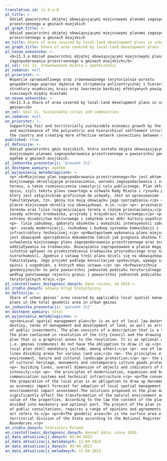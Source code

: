 ```yaml
---
translation_id: 11-3-a-0
pl_title: >-
  Udział powierzchni objętej obowiązującymi miejscowymi planami zagospodarowania
  przestrzennego w gminach miejskich
pl_graph_title: >-
  Udział powierzchni objętej obowiązującymi miejscowymi planami zagospodarowania
  przestrzennego w gminach miejskich
en_title: Share of area covered by local-land development plans in urban gminas
en_graph_title: Share of area covered by local-land development plans in urban gminas
pl_nazwa_wskaznika: >-
  <b>11.3.a Udział powierzchni objętej obowiązującymi miejscowymi planami
  zagospodarowania przestrzennego w gminach miejskich</b>
pl_cel: Cel 11. Zrównoważone miasta i społeczności
pl_zadanie: null
pl_priorytet: >-
  Wsparcie sprawiedliwego oraz zrównoważonego terytorialnie wzrostu
  gospodarczego poprzez dążenie do utrzymania policentrycznej i hierarchicznej
  struktury osadniczej kraju oraz tworzenie bardziej efektywnych powiązań
  sieciowych między miastami
en_nazwa_wskaznika: >-
  <b>11.3.a Share of area covered by local-land development plans in urban
  gminas</b>
en_cel: Goal 11. Sustainable cities and communities
en_zadanie: null
en_priorytet: >-
  Supporting fair and territorially sustainable economic growth by the pursuit
  and maintenance of the polycentric and hierarchical settlement structure of
  the country and creating more effective network connections between cities
published: true
pl_definicja: >-
  Udział powierzchni gmin miejskich, która została objęta obowiązującymi
  miejscowymi planami zagospodarowania przestrzennego w powierzchni geodezyjnej
  ogółem w gminach miejskich.
pl_jednostka_prezentacji: 'procent [%]'
pl_dostepne_wymiary: ogółem
pl_wyjasnienia_metodologiczne: >-
  <p> <b>Miejscowy plan zagospodarowania przestrzennego</b> jest aktem prawa
  miejscowego określającym przeznaczenie, warunki zagospodarowania i zabudowy
  terenu, a także rozmieszczenie inwestycji celu publicznego. Plan składa się z
  opisu, czyli tekstu planu zawartego w uchwale Rady Miasta i rysunku planu,
  który jest załącznikiem graficznym do uchwały. Jest on opracowaniem
  fakultatywnym, tzn. gminy nie mają obowiązku jego sporządzania.</p> <p>W
  planie miejscowym określa się obowiązkowo, m.in.:</p> <p>- przeznaczenie
  terenów oraz linie rozgraniczające tereny o różnym przeznaczeniu;</p> <p>-
  zasady ochrony środowiska, przyrody i krajobrazu kulturowego;</p> <p>- zasady
  ochrony dziedzictwa kulturowego i zabytków oraz dóbr kultury współczesnej;</p>
  <p>- linie zabudowy, gabaryty obiektów i wskaźniki intensywności zabudowy;</p>
  <p>- zasady modernizacji, rozbudowy i budowy systemów komunikacji i
  infrastruktury technicznej.</p> <p>Następstwem wykonania planu miejscowego
  jest obowiązek sporządzenia dokumentów takich jak prognoza skutków finansowych
  uchwalenia miejscowego planu zagospodarowania przestrzennego oraz ocena
  oddziaływania na środowisko. Rozwiązania zaproponowane w planie mogą bowiem
  istotnie wpływać na przekształcenia środowiska przyrodniczego oraz na wartość
  nieruchomości. Zgodnie z ustawą treść planu dzieli się na obowiązkową i
  fakultatywną. Jego projekt podlega konsultacjom społecznym, wymaga szeregu
  opinii i uzgodnień, o których mówi ustawa.</p> <p> <b>Powierzchnia
  geodezyjna</b> to pole powierzchni jednostek podziału terytorialnego państwa
  według państwowego rejestru granic i powierzchni jednostek podziałów
  terytorialnych kraju.</p>
pl_czestotliwosc_dostępnosc_danych: Dane roczne; od 2010 r.
pl_zrodlo_danych: Główny Urząd Statystyczny
en_definicja: >-
  Share of urban gminas’ area covered by applicable local spatial management
  plans in the total geodetic area in urban gminas
en_jednostka_prezentacji: 'percent [%]'
en_dostepne_wymiary: total
en_wyjasnienia_metodologiczne: >-
  <p><b>Local spatial management plan</b> is an act of local law determining
  destiny, terms of management and development of land, as well as arrangement
  of public investments. The plan consists of a description that is a text of
  the plan contained in resolution of the City Council and the drawing of the
  plan that is a graphical annex to the resolution. It is an optional document,
  i.e. gminas (communes) do not have the obligation to draw it up.</p> <p>The
  local plan shall mandatory include, among others:</p> <p>- use of land and the
  lines dividing areas for various land use;</p> <p>- the principles of
  environment, nature and cultural landscape protection;</p> <p>- the principles
  of cultural heritage, monuments and contemporary culture goods protection;</p>
  <p>- building lines, overall dimension of objects and indicators of build-up
  intensity;</p> <p>- the principles of modernization, expansion and building of
  communication systems and technical infrastructure.</p> <p>The consequence of
  the preparation of the local plan is an obligation to draw up documents such
  as economic impact forecast for adoption of local spatial management plan and
  environmental impact assessment.The solutions proposed in the plan may in fact
  significantly affect the transformation of the natural environment and the
  value of the properties. According to the law the content of the plan is
  divided into mandatory and optional part. The project of the plan is a subject
  of public consultations, requires a range of opinions and agreements to which
  act refers to.</p> <p><b>The geodetic area</b> is the surface area of units of
  territorial division of the State according to the National Register of
  Boundaries.</p>
en_zrodlo_danych: Statistics Poland
en_czestotliwosc_dostępnosc_danych: Annual data; since 2010.
pl_data_aktualizacji_danych: 03-04-2023
pl_data_aktualizacji_metadanych: 11-04-2023
en_data_aktualizacji_danych: 03-04-2023
en_data_aktualizacji_metadanych: 11-04-2023
---
```

